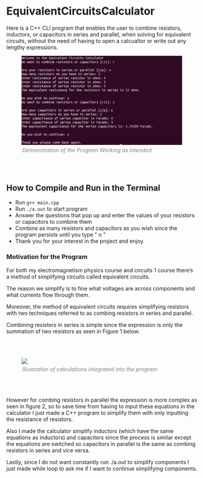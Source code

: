 <h1> EquivalentCircuitsCalculator </h1>

Here is a C++ CLI program that enables the user to combine resistors, inductors, or capacitors in series 
and parallel, when solving for equivalent circuits, without the need of having to open a 
calcualtor or write out any lengthy expressions. 

<figure>
  <img src="Images/EqCircuitCalcTest.png">
  <figcaption style="font-style: italic; color:gray;padding: 2px; text-aling:center;">Demonstration of the Program Working as Intended</figcaption>
</figure>
<br>
<br>


<h2> How to Compile and Run in the Terminal</h2>
<ul>
  <li>Run <code>g++ main.cpp</code> </li>
  <li>Run <code>./a.out</code> to start program </li>
  <li>
    Answer the questions that pop up and enter the values of your resistors or capacitors to 
    combine them 
  </li>
  <li>
    Combine as many resistors and capacitors as you wish since the program persists until you type 
    &quot n &quot
  </li>
  <li>
    Thank you for your interest in the project and enjoy.
   </li> 
</ul>


<h3>Motivation for the Program</h3>
For both my electromagnetism physics course and circuits 1 course there’s a method of 
simplifying circuits called equivalent circuits. 

The reason we simplify is to fine what voltages 
are across components and what currents flow through them. 

Moreover, the method of equivalent 
circuits requires simplifying resistors with two techniques referred to as combing resistors 
in series and parallel. 

Combining resistors in series is simple since the expression is only 
the summation of two resistors as seen in Figure 1 below.

<br>
<br>
<figure>
  <img src="https://d2vlcm61l7u1fs.cloudfront.net/media%2Fcf8%2Fcf8733bf-658f-412c-9d1d-720ea5dea2a8%2FphpxSz1zw.png">
  <figcaption style="font-style:italic; color:grey;padding: 2px; text-aling:center;">Illustration of calculations integrated into the program </figcaption>
</figure>
<br>
<br>

However for combing resistors in parallel the expression is more complex as seen in figure 2, 
so to save time from having to input these equations in the calculator I just made a C++ 
program to simplify them with only inputting the resistance of resistors. 

Also I made the calculator simplify inductors (which have the same equations as inductors) and capacitors since the process is similar except the equations are switched so capacitors in parallel is the same as combing resistors in series and vice versa. 

Lastly, since I do not want constantly run ./a.out to simplify components I just made while 
loop to ask me if I want to continue simplifying components.


